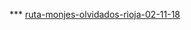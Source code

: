 
*** [ruta-monjes-olvidados-rioja-02-11-18](https://www.rtve.es/alacarta/audios/en-clave-turismo/clave-turismo-ruta-monjes-olvidados-rioja-02-11-18/4821755/)
